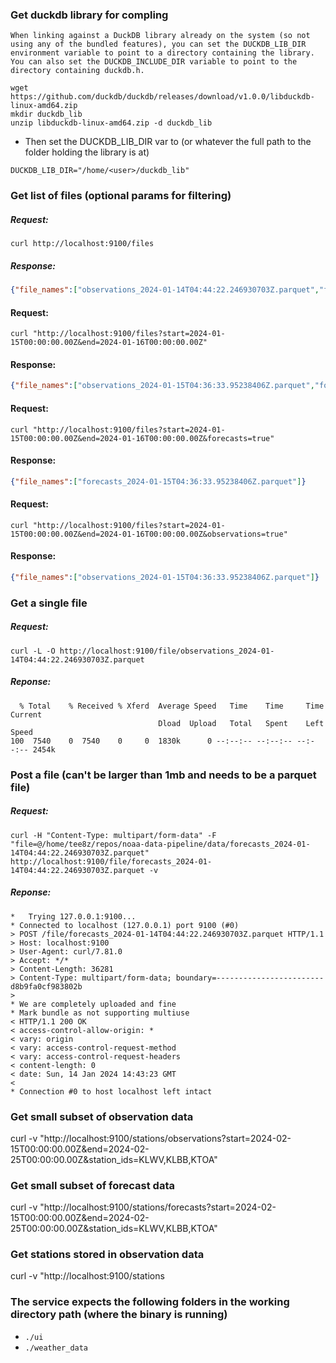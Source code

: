 ### Get duckdb library for compling
```
When linking against a DuckDB library already on the system (so not using any of the bundled features), you can set the DUCKDB_LIB_DIR environment variable to point to a directory containing the library. You can also set the DUCKDB_INCLUDE_DIR variable to point to the directory containing duckdb.h.
```
```
wget https://github.com/duckdb/duckdb/releases/download/v1.0.0/libduckdb-linux-amd64.zip
mkdir duckdb_lib
unzip libduckdb-linux-amd64.zip -d duckdb_lib
```
* Then set the DUCKDB_LIB_DIR var to (or whatever the full path to the folder holding the library is at)
```
DUCKDB_LIB_DIR="/home/<user>/duckdb_lib"
```

### Get list of files (optional params for filtering)
##### Request:
```
curl http://localhost:9100/files
```
##### Response:
```json
{"file_names":["observations_2024-01-14T04:44:22.246930703Z.parquet","forecasts_2024-01-14T04:44:22.246930703Z.parquet"]}
```

#### Request:
```
curl "http://localhost:9100/files?start=2024-01-15T00:00:00.00Z&end=2024-01-16T00:00:00.00Z"
```

#### Response:
```json
{"file_names":["observations_2024-01-15T04:36:33.95238406Z.parquet","forecasts_2024-01-15T04:36:33.95238406Z.parquet"]}
```

#### Request:
```
curl "http://localhost:9100/files?start=2024-01-15T00:00:00.00Z&end=2024-01-16T00:00:00.00Z&forecasts=true"
```

#### Response:
```json
{"file_names":["forecasts_2024-01-15T04:36:33.95238406Z.parquet"]}
```

#### Request:
```
curl "http://localhost:9100/files?start=2024-01-15T00:00:00.00Z&end=2024-01-16T00:00:00.00Z&observations=true"
```

#### Response:
```json
{"file_names":["observations_2024-01-15T04:36:33.95238406Z.parquet"]}
```

### Get a single file
##### Request:
```
curl -L -O http://localhost:9100/file/observations_2024-01-14T04:44:22.246930703Z.parquet
```
##### Reponse:
```
  % Total    % Received % Xferd  Average Speed   Time    Time     Time  Current
                                 Dload  Upload   Total   Spent    Left  Speed
100  7540    0  7540    0     0  1830k      0 --:--:-- --:--:-- --:--:-- 2454k
```

### Post a file (can't be larger than 1mb and needs to be a parquet file)
##### Request:
```
curl -H "Content-Type: multipart/form-data" -F "file=@/home/tee8z/repos/noaa-data-pipeline/data/forecasts_2024-01-14T04:44:22.246930703Z.parquet" http://localhost:9100/file/forecasts_2024-01-14T04:44:22.246930703Z.parquet -v
```
##### Reponse:
```
*   Trying 127.0.0.1:9100...
* Connected to localhost (127.0.0.1) port 9100 (#0)
> POST /file/forecasts_2024-01-14T04:44:22.246930703Z.parquet HTTP/1.1
> Host: localhost:9100
> User-Agent: curl/7.81.0
> Accept: */*
> Content-Length: 36281
> Content-Type: multipart/form-data; boundary=------------------------d8b9fa0cf983802b
> 
* We are completely uploaded and fine
* Mark bundle as not supporting multiuse
< HTTP/1.1 200 OK
< access-control-allow-origin: *
< vary: origin
< vary: access-control-request-method
< vary: access-control-request-headers
< content-length: 0
< date: Sun, 14 Jan 2024 14:43:23 GMT
< 
* Connection #0 to host localhost left intact
```

### Get small subset of observation data
curl -v "http://localhost:9100/stations/observations?start=2024-02-15T00:00:00.00Z&end=2024-02-25T00:00:00.00Z&station_ids=KLWV,KLBB,KTOA"

### Get small subset of forecast data
curl -v "http://localhost:9100/stations/forecasts?start=2024-02-15T00:00:00.00Z&end=2024-02-25T00:00:00.00Z&station_ids=KLWV,KLBB,KTOA"

### Get stations stored in observation data
curl -v "http://localhost:9100/stations


### The service expects the following folders in the working directory path (where the binary is running)
- `./ui`
- `./weather_data`
